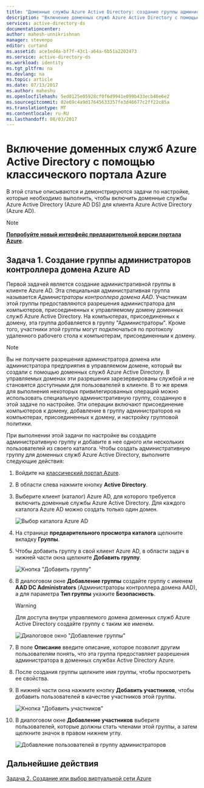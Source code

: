 ```yaml
---
title: "Доменные службы Azure Active Directory: создание группы администраторов контроллера домена Azure AD | Документация Майкрософт"
description: "Включение доменных служб Azure Active Directory с помощью классического портала Azure"
services: active-directory-ds
documentationcenter: 
author: mahesh-unnikrishnan
manager: stevenpo
editor: curtand
ms.assetid: ace1ed4a-bf7f-43c1-a64a-6b51a2202473
ms.service: active-directory-ds
ms.workload: identity
ms.tgt_pltfrm: na
ms.devlang: na
ms.topic: article
ms.date: 07/13/2017
ms.author: maheshu
ms.openlocfilehash: 5ed0125e05928cf0f6d9941e099b433ecb46e6e2
ms.sourcegitcommit: 02e69c4a9d17645633357fe3d46677c2ff22c85a
ms.translationtype: MT
ms.contentlocale: ru-RU
ms.lasthandoff: 08/03/2017
---
```

# <a name="enable-azure-active-directory-domain-services-using-the-azure-classic-portal"></a>Включение доменных служб Azure Active Directory с помощью классического портала Azure
В этой статье описываются и демонстрируются задачи по настройке, которые необходимо выполнить, чтобы включить доменные службы Azure Active Directory (Azure AD DS) для клиента Azure Active Directory (Azure AD).

> [!NOTE]
> [**Попробуйте новый интерфейс предварительной версии портала Azure**](active-directory-ds-getting-started.md). 
>

## <a name="task-1-create-the-azure-ad-dc-administrators-group"></a>Задача 1. Создание группы администраторов контроллера домена Azure AD
Первой задачей является создание административной группы в клиенте Azure AD. Эта специальная административная группа называется *Администраторы контроллера домена AAD*. Участникам этой группы предоставляются разрешения администратора для компьютеров, присоединенных к управляемому домену доменных служб Azure Active Directory. На компьютерах, присоединенных к домену, эта группа добавляется в группу "Администраторы". Кроме того, участники этой группы могут подключаться по протоколу удаленного рабочего стола к компьютерам, присоединенным к домену.  

> [!NOTE]
> Вы не получаете разрешения администратора домена или администратора предприятия в управляемом домене, который вы создали с помощью доменных служб Azure Active Directory. В управляемых доменах эти разрешения зарезервированы службой и не становятся доступными для пользователей в клиенте. В то же время для выполнения некоторых привилегированных операций можно использовать специальную административную группу, созданную в этой задаче по настройке. Эти операции включают присоединение компьютеров к домену, добавление в группу администраторов на компьютерах, присоединенных к домену, и настройку групповой политики.
>

При выполнении этой задачи по настройке вы создадите административную группу и добавите в нее одного или нескольких пользователей из своего каталога. Чтобы создать административную группу для доменных служб Azure Active Directory, выполните следующие действия:

1. Войдите на [классический портал Azure](https://manage.windowsazure.com).
2. В области слева нажмите кнопку **Active Directory**.
3. Выберите клиент (каталог) Azure AD, для которого требуется включить доменные службы Azure Active Directory. Для каждого каталога Azure AD можно создать только один домен.

    ![Выбор каталога Azure AD](./media/active-directory-domain-services-getting-started/select-aad-directory.png)
4. На странице **предварительного просмотра каталога** щелкните вкладку **Группы**.
5. Чтобы добавить группу в свой клиент Azure AD, в области задач в нижней части окна щелкните **Добавить группу**.

    ![Кнопка "Добавить группу"](./media/active-directory-domain-services-getting-started/add-group-button.png)
6. В диалоговом окне **Добавление группы** создайте группу с именем **AAD DC Administrators** (Администраторы контроллера домена AAD), а для параметра **Тип группы** укажите **Безопасность**.

   > [!WARNING]
   > Для доступа внутри управляемого домена доменных служб Azure Active Directory создайте группу с таким же именем.
   >
   >

    ![Диалоговое окно "Добавление группы"](./media/active-directory-domain-services-getting-started/create-admin-group.png)
7. В поле **Описание** введите описание, которое позволит другим пользователям понять, что эта группа предоставляет разрешения администратора в доменных службах Active Directory Azure.
8. После создания группы щелкните имя группы, чтобы просмотреть ее свойства.
9. В нижней части окна нажмите кнопку **Добавить участников**, чтобы добавить пользователей в качестве участников этой группы.

    ![Кнопка "Добавить участников"](./media/active-directory-domain-services-getting-started/add-group-members-button.png)
10. В диалоговом окне **Добавление участников** выберите пользователей, которые должны стать членами этой группы, а затем щелкните значок в правом нижнем углу.

    ![Добавление пользователей в группу администраторов](./media/active-directory-domain-services-getting-started/add-group-members.png)


## <a name="next-step"></a>Дальнейшие действия
[Задача 2. Создание или выбор виртуальной сети Azure](active-directory-ds-getting-started-vnet.md)
